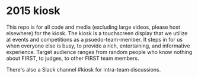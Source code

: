 2015 kiosk
==========

This repo is for all code and media (excluding large videos, please host elsewhere) for the kiosk. The kiosk is a touchscreen display that we utilize at events and competitions as a psuedo-team-member. It steps in for us when everyone else is busy, to provide a rich, entertaining, and informative experience. Target audience ranges from random people who know nothing about FIRST, to judges, to other FIRST team members. 

There's also a Slack channel #kiosk for intra-team discussions.